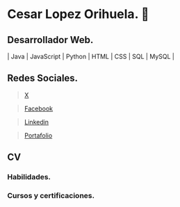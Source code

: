 # Cesar Lopez Orihuela. 👋

## Desarrollador Web.
| Java | JavaScript | Python | HTML | CSS | SQL | MySQL | 


## Redes Sociales. 

> [X](https://twitter.com/Cesar_22_ "twitter")

> [Facebook](https://www.facebook.com/23.Cesar "facebook")

> [Linkedin](https://www.linkedin.com/in/cesar-lopez-orihuela-796b82271/ "Linkendin")

> [Portafolio](https://clopez.info/ "Mi portafolio")

## CV


### Habilidades.


### Cursos y certificaciones.
